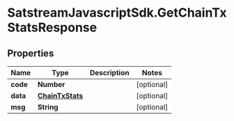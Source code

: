 # SatstreamJavascriptSdk.GetChainTxStatsResponse

## Properties
Name | Type | Description | Notes
------------ | ------------- | ------------- | -------------
**code** | **Number** |  | [optional] 
**data** | [**ChainTxStats**](ChainTxStats.md) |  | [optional] 
**msg** | **String** |  | [optional] 
